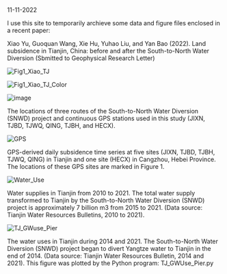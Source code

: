 11-11-2022

I use this site to temporarily archieve some data and figure files enclosed in a recent paper:

Xiao Yu, Guoquan Wang, Xie Hu, Yuhao Liu, and Yan Bao (2022). Land subsidence in Tianjin, China: before and after the South-to-North Water Diversion (Sbmitted to Geophysical Research Letter)


![Fig1_Xiao_TJ](https://user-images.githubusercontent.com/65426380/201451591-a8168e0d-ae0c-4f85-8376-ca9555b84e0f.jpg)


![Fig1_Xiao_TJ_Color](https://user-images.githubusercontent.com/65426380/201452427-a8e6c1ea-2084-4020-b05c-670ad80f5f61.jpg)


![image](https://user-images.githubusercontent.com/65426380/201450930-33e99e3b-6187-47d2-98e5-c96ff474a83e.png)

The locations of three routes of the South-to-North Water Diversion (SNWD) project and continuous GPS stations used in this study (JIXN, TJBD, TJWQ, QING, TJBH, and HECX). 

![GPS](https://user-images.githubusercontent.com/65426380/201450850-376da882-f6fb-4b93-99b1-205be7b503b3.jpg)

GPS-derived daily subsidence time series at five sites (JIXN, TJBD, TJBH, TJWQ, QING) in Tianjin and one site (HECX) in Cangzhou, Hebei Province. The locations of these GPS sites are marked in Figure 1.


![Water_Use](https://user-images.githubusercontent.com/65426380/201451611-19ba7b6e-f7c9-4b10-bba8-56c471c44a1b.jpg)

Water supplies in Tianjin from 2010 to 2021. The total water supply transformed to Tianjin by the South-to-North Water Diversion (SNWD) project is approximately 7 billion m3 from 2015 to 2021. (Data source: Tianjin Water Resources Bulletins, 2010 to 2021). 

![TJ_GWuse_Pier](https://user-images.githubusercontent.com/65426380/201450842-1f6bdfaf-5788-4bc3-8ad9-55d90ccac364.png)

The water uses in Tianjin during 2014 and 2021. The South-to-North Water Diversion (SNWD) project began to divert Yangtze water to Tianjin in the end of 2014. (Data source: Tianjin Water Resources Bulletin, 2014 and 2021). This figure was plotted by the Python program: TJ_GWUse_Pier.py
